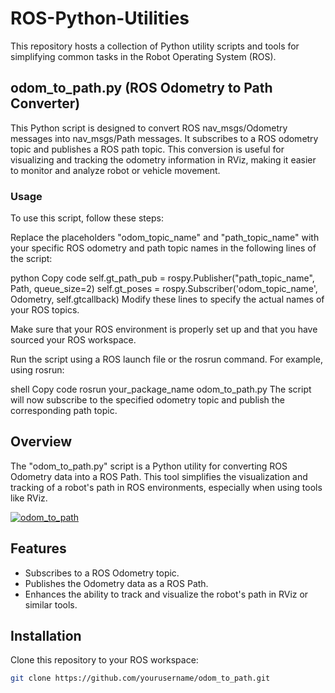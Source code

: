 # ROS-Python-Utilities
This repository hosts a collection of Python utility scripts and tools for simplifying common tasks in the Robot Operating System (ROS). 

## odom_to_path.py (ROS Odometry to Path Converter)
This Python script is designed to convert ROS nav_msgs/Odometry messages into nav_msgs/Path messages. It subscribes to a ROS odometry topic and publishes a ROS path topic. This conversion is useful for visualizing and tracking the odometry information in RViz, making it easier to monitor and analyze robot or vehicle movement.

### Usage
To use this script, follow these steps:

Replace the placeholders "odom_topic_name" and "path_topic_name" with your specific ROS odometry and path topic names in the following lines of the script:

python
Copy code
self.gt_path_pub = rospy.Publisher("path_topic_name", Path, queue_size=2)
self.gt_poses = rospy.Subscriber('odom_topic_name', Odometry, self.gtcallback)
Modify these lines to specify the actual names of your ROS topics.

Make sure that your ROS environment is properly set up and that you have sourced your ROS workspace.

Run the script using a ROS launch file or the rosrun command. For example, using rosrun:

shell
Copy code
rosrun your_package_name odom_to_path.py
The script will now subscribe to the specified odometry topic and publish the corresponding path topic.





## Overview

The "odom_to_path.py" script is a Python utility for converting ROS Odometry data into a ROS Path. This tool simplifies the visualization and tracking of a robot's path in ROS environments, especially when using tools like RViz.

[![odom_to_path](https://img.youtube.com/vi/4Y9ndViLJgQ/0.jpg)](https://www.youtube.com/watch?v=4Y9ndViLJgQ)

## Features

- Subscribes to a ROS Odometry topic.
- Publishes the Odometry data as a ROS Path.
- Enhances the ability to track and visualize the robot's path in RViz or similar tools.

## Installation

Clone this repository to your ROS workspace:

```bash
git clone https://github.com/yourusername/odom_to_path.git



